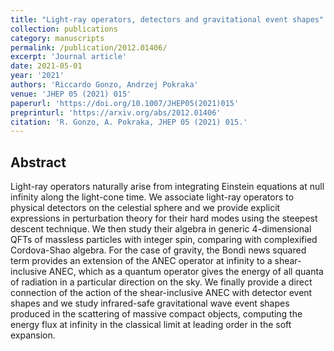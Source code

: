```yaml
---
title: "Light-ray operators, detectors and gravitational event shapes"
collection: publications
category: manuscripts
permalink: /publication/2012.01406/
excerpt: 'Journal article'
date: 2021-05-01
year: '2021'
authors: 'Riccardo Gonzo, Andrzej Pokraka'
venue: 'JHEP 05 (2021) 015'
paperurl: 'https://doi.org/10.1007/JHEP05(2021)015'
preprinturl: 'https://arxiv.org/abs/2012.01406'
citation: 'R. Gonzo, A. Pokraka, JHEP 05 (2021) 015.'
---
```


## Abstract
Light-ray operators naturally arise from integrating Einstein equations at null infinity along the light-cone time. We associate light-ray operators to physical detectors on the celestial sphere and we provide explicit expressions in perturbation theory for their hard modes using the steepest descent technique. We then study their algebra in generic 4-dimensional QFTs of massless particles with integer spin, comparing with complexified Cordova-Shao algebra. For the case of gravity, the Bondi news squared term provides an extension of the ANEC operator at infinity to a shear-inclusive ANEC, which as a quantum operator gives the energy of all quanta of radiation in a particular direction on the sky. We finally provide a direct connection of the action of the shear-inclusive ANEC with detector event shapes and we study infrared-safe gravitational wave event shapes produced in the scattering of massive compact objects, computing the energy flux at infinity in the classical limit at leading order in the soft expansion. 
